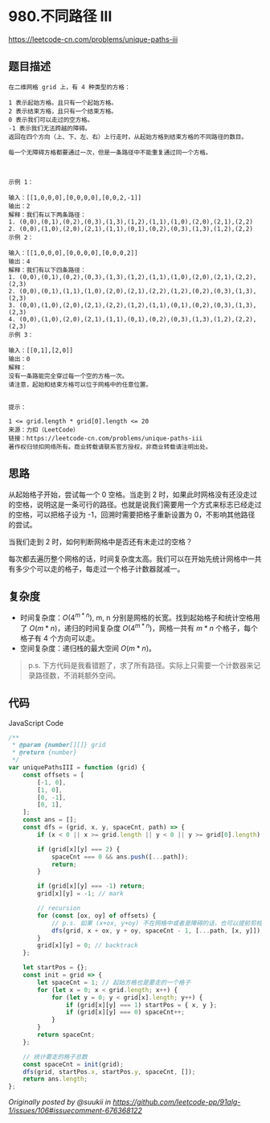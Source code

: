 # 980.不同路径 III

https://leetcode-cn.com/problems/unique-paths-iii

## 题目描述

```
在二维网格 grid 上，有 4 种类型的方格：

1 表示起始方格。且只有一个起始方格。
2 表示结束方格，且只有一个结束方格。
0 表示我们可以走过的空方格。
-1 表示我们无法跨越的障碍。
返回在四个方向（上、下、左、右）上行走时，从起始方格到结束方格的不同路径的数目。

每一个无障碍方格都要通过一次，但是一条路径中不能重复通过同一个方格。



示例 1：

输入：[[1,0,0,0],[0,0,0,0],[0,0,2,-1]]
输出：2
解释：我们有以下两条路径：
1. (0,0),(0,1),(0,2),(0,3),(1,3),(1,2),(1,1),(1,0),(2,0),(2,1),(2,2)
2. (0,0),(1,0),(2,0),(2,1),(1,1),(0,1),(0,2),(0,3),(1,3),(1,2),(2,2)
示例 2：

输入：[[1,0,0,0],[0,0,0,0],[0,0,0,2]]
输出：4
解释：我们有以下四条路径：
1. (0,0),(0,1),(0,2),(0,3),(1,3),(1,2),(1,1),(1,0),(2,0),(2,1),(2,2),(2,3)
2. (0,0),(0,1),(1,1),(1,0),(2,0),(2,1),(2,2),(1,2),(0,2),(0,3),(1,3),(2,3)
3. (0,0),(1,0),(2,0),(2,1),(2,2),(1,2),(1,1),(0,1),(0,2),(0,3),(1,3),(2,3)
4. (0,0),(1,0),(2,0),(2,1),(1,1),(0,1),(0,2),(0,3),(1,3),(1,2),(2,2),(2,3)
示例 3：

输入：[[0,1],[2,0]]
输出：0
解释：
没有一条路能完全穿过每一个空的方格一次。
请注意，起始和结束方格可以位于网格中的任意位置。


提示：

1 <= grid.length * grid[0].length <= 20
来源：力扣（LeetCode）
链接：https://leetcode-cn.com/problems/unique-paths-iii
著作权归领扣网络所有。商业转载请联系官方授权，非商业转载请注明出处。
```

## 思路

从起始格子开始，尝试每一个 0 空格。当走到 2 时，如果此时网格没有还没走过的空格，说明这是一条可行的路径。也就是说我们需要用一个方式来标志已经走过的空格，可以把格子设为 -1，回溯时需要把格子重新设置为 0，不影响其他路径的尝试。

当我们走到 2 时，如何判断网格中是否还有未走过的空格？

每次都去遍历整个网格的话，时间复杂度太高。我们可以在开始先统计网格中一共有多少个可以走的格子，每走过一个格子计数器就减一。

## 复杂度

-   时间复杂度：$O(4^{m*n})$, m, n 分别是网格的长宽。找到起始格子和统计空格用了 $O(m*n)$，递归的时间复杂度 $O(4^{m*n})$，网格一共有 $m*n$ 个格子，每个格子有 4 个方向可以走。
-   空间复杂度：递归栈的最大空间 $O(m*n)$。

> p.s. 下方代码是我看错题了，求了所有路径。实际上只需要一个计数器来记录路径数，不消耗额外空间。

## 代码

JavaScript Code

```js
/**
 * @param {number[][]} grid
 * @return {number}
 */
var uniquePathsIII = function (grid) {
    const offsets = [
        [-1, 0],
        [1, 0],
        [0, -1],
        [0, 1],
    ];
    const ans = [];
    const dfs = (grid, x, y, spaceCnt, path) => {
        if (x < 0 || x >= grid.length || y < 0 || y >= grid[0].length) return;

        if (grid[x][y] === 2) {
            spaceCnt === 0 && ans.push([...path]);
            return;
        }

        if (grid[x][y] === -1) return;
        grid[x][y] = -1; // mark

        // recursion
        for (const [ox, oy] of offsets) {
            // p.s. 如果 (x+ox, y+oy) 不在网格中或者是障碍的话，也可以提前剪枝。
            dfs(grid, x + ox, y + oy, spaceCnt - 1, [...path, [x, y]]);
        }
        grid[x][y] = 0; // backtrack
    };

    let startPos = {};
    const init = grid => {
        let spaceCnt = 1; // 起始方格也是要走的一个格子
        for (let x = 0; x < grid.length; x++) {
            for (let y = 0; y < grid[x].length; y++) {
                if (grid[x][y] === 1) startPos = { x, y };
                if (grid[x][y] === 0) spaceCnt++;
            }
        }
        return spaceCnt;
    };

    // 统计要走的格子总数
    const spaceCnt = init(grid);
    dfs(grid, startPos.x, startPos.y, spaceCnt, []);
    return ans.length;
};
```

_Originally posted by @suukii in https://github.com/leetcode-pp/91alg-1/issues/106#issuecomment-676368122_

